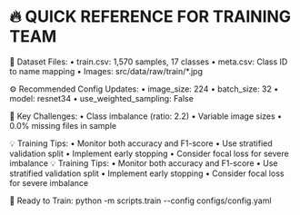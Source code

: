 
🔥 QUICK REFERENCE FOR TRAINING TEAM
==================================================

📁 Dataset Files:
  • train.csv: 1,570 samples, 17 classes
  • meta.csv: Class ID to name mapping
  • Images: src/data/raw/train/*.jpg

⚙️  Recommended Config Updates:
  • image_size: 224
  • batch_size: 32
  • model: resnet34
  • use_weighted_sampling: False

🎯 Key Challenges:
  • Class imbalance (ratio: 2.2)
  • Variable image sizes
  • 0.0% missing files in sample

💡 Training Tips:
  • Monitor both accuracy and F1-score
  • Use stratified validation split
  • Implement early stopping
  • Consider focal loss for severe imbalance
  💡 Training Tips:
  • Monitor both accuracy and F1-score
  • Use stratified validation split
  • Implement early stopping
  • Consider focal loss for severe imbalance

🚀 Ready to Train:
  python -m scripts.train --config configs/config.yaml
